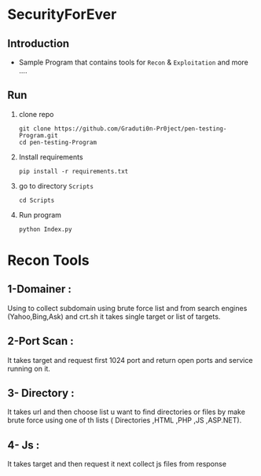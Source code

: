 # SecurityForEver

## Introduction

- Sample Program that contains tools for `Recon` & `Exploitation` and more ....

## Run
1. clone repo

    ```shell
    git clone https://github.com/Graduti0n-Pr0ject/pen-testing-Program.git
    cd pen-testing-Program
    ```
   
2. Install requirements

    ```shell
    pip install -r requirements.txt
    ```
   
3. go to directory `Scripts`

   ```shell
   cd Scripts
   ```
4. Run program

    ```shell
    python Index.py
    ```
# Recon Tools 

## 1-Domainer :
Using to collect subdomain using brute force list and from search engines (Yahoo,Bing,Ask) and crt.sh it takes single target or list of targets.
## 2-Port Scan : 
It takes target and request first 1024 port and return open ports and service running on it.
## 3- Directory :
It takes url and then choose list u want to find directories or files by make brute force using one of th lists ( Directories ,HTML ,PHP ,JS ,ASP.NET).
## 4- Js :
It takes target and then request it next collect js files from response
